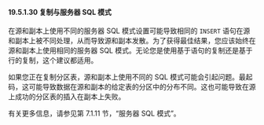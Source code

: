 #### 19.5.1.30 复制与服务器 SQL 模式

在源和副本上使用不同的服务器 SQL 模式设置可能导致相同的 `INSERT` 语句在源和副本上被不同处理，从而导致源和副本发散。为了获得最佳结果，您应该始终在源和副本上使用相同的服务器 SQL 模式。无论您是使用基于语句的复制还是基于行的复制，这个建议都适用。

如果您正在复制分区表，源和副本上使用不同的 SQL 模式可能会引起问题。最起码，这可能导致数据在源和副本的给定表的分区中的分布不同。这也可能导致在源上成功的分区表的插入在副本上失败。

有关更多信息，请参见第 7.1.11 节，“服务器 SQL 模式”。